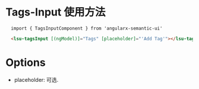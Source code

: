 # Tags-Input 使用方法

```typesctript
  import { TagsInputComponent } from 'angularx-semantic-ui'
```
```html
  <lsu-tagsInput [(ngModel)]="Tags" [placeholder]="'Add Tag'"></lsu-tagsInput>
```

# Options
- placeholder: 可选.
